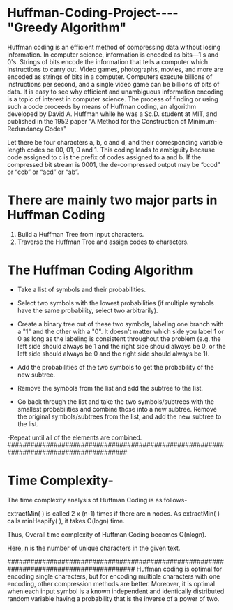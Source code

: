 # Huffman-Coding-Project----"Greedy Algorithm"
Huffman coding is an efficient method of compressing data without losing information. In computer science, information is encoded as bits—1's and 0's. Strings of bits encode the information that tells a computer which instructions to carry out. Video games, photographs, movies, and more are encoded as strings of bits in a computer. Computers execute billions of instructions per second, and a single video game can be billions of bits of data. It is easy to see why efficient and unambiguous information encoding is a topic of interest in computer science.
The process of finding or using such a code proceeds by means of Huffman coding, an algorithm developed by David A. Huffman while he was a Sc.D. student at MIT, and published in the 1952 paper "A Method for the Construction of Minimum-Redundancy Codes"

Let there be four characters a, b, c and d, and their corresponding variable length codes be 00, 01, 0 and 1. This coding leads to ambiguity because code assigned to c is the prefix of codes assigned to a and b. If the compressed bit stream is 0001, the de-compressed output may be “cccd” or “ccb” or “acd” or “ab”.

# There are mainly two major parts in Huffman Coding
1) Build a Huffman Tree from input characters.
2) Traverse the Huffman Tree and assign codes to characters.

# The Huffman Coding Algorithm

- Take a list of symbols and their probabilities.

- Select two symbols with the lowest probabilities (if multiple symbols have the same probability, select two arbitrarily).

- Create a binary tree out of these two symbols, labeling one branch​ with a "1" and the other with a "0". It doesn't matter which side you label 1 or 0 as long as the labeling is consistent throughout the problem (e.g. the left side should always be 1 and the right side should always be 0, or the left side should always be 0 and the right side should always be 1).

- Add the probabilities of the two symbols to get the probability of the new subtree.

- Remove the symbols from the list and add the subtree to the list.

- Go back through the list and take the two symbols/subtrees with the smallest probabilities and combine those into a new subtree. Remove the original symbols/subtrees from the list, and add the new subtree to the list.

-Repeat until all of the elements are combined.
#######################################################################################
# Time Complexity-
The time complexity analysis of Huffman Coding is as follows-

extractMin( ) is called 2 x (n-1) times if there are n nodes.
As extractMin( ) calls minHeapify( ), it takes O(logn) time.
 
Thus, Overall time complexity of Huffman Coding becomes O(nlogn).

Here, n is the number of unique characters in the given text.

#########################################################################################
Huffman coding is optimal for encoding single characters, but for encoding multiple characters with one encoding, other compression methods are better. Moreover, it is optimal when each input symbol is a known independent and identically distributed random variable having a probability that is the inverse of a power of two.
